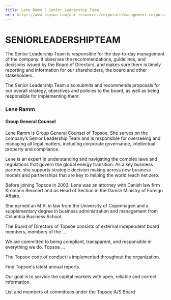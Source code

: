 ```yaml
---
title: Lene Ramm | Senior Leadership Team
url: https://www.topsoe.com/our-resources/corporate/management-corporate-governance/lene-ramm#main-content
---
```


# SENIORLEADERSHIPTEAM

The Senior Leadership Team is responsible for the day-to-day management of the company. It observes the recommendations, guidelines, and decisions issued by the Board of Directors, and makes sure there is timely reporting and information for our shareholders, the board and other stakeholders.

The Senior Leadership Team also submits and recommends proposals for our overall strategy, objectives and policies to the board, as well as being responsible for implementing them.

### Lene Ramm

#### Group General Counsel

Lene Ramm is Group General Counsel of Topsoe. She serves on the company’s Senior Leadership Team and is responsible for overseeing and managing all legal matters, including corporate governance, intellectual property and compliance.

Lene is an expert in understanding and navigating the complex laws and regulations that govern the global energy transition. As a key business partner, she supports strategic decision making across new business models and partnerships that are key to helping the world reach net zero.

Before joining Topsoe in 2003, Lene was an attorney with Danish law firm Kromann Reumert and as Head of Section in the Danish Ministry of Foreign Affairs.

She earned an M.A. in law from the University of Copenhagen and a supplementary degree in business administration and management from Columbia Business School.

The Board of Directors of Topsoe consists of external independent board members, members of the ...

We are committed to being compliant, transparent, and responsible in everything we do. Topsoe ...

The Topsoe code of conduct is implemented throughout the organization.

Find Topsoe's latest annual reports.

Our goal is to service the capital markets with open, reliable and correct information.

List and members of committees under the Topsoe A/S Board